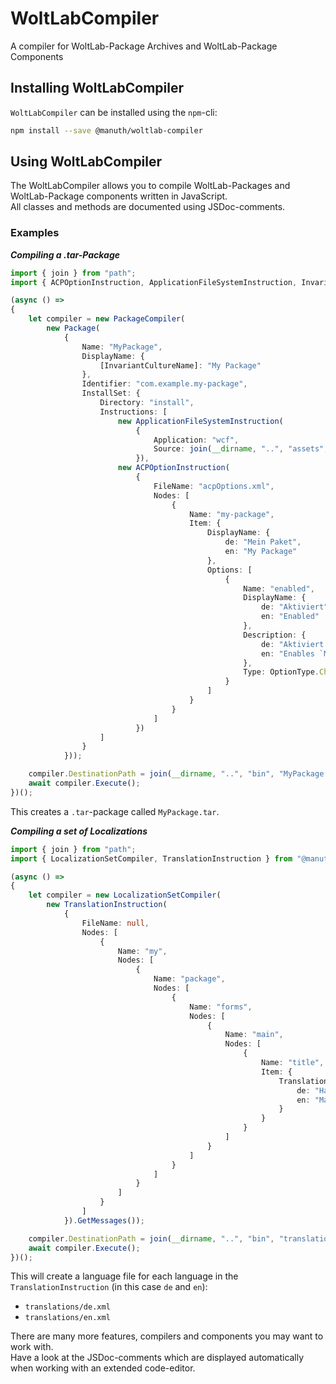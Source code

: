 # WoltLabCompiler
A compiler for WoltLab-Package Archives and WoltLab-Package Components

## Installing WoltLabCompiler
`WoltLabCompiler` can be installed using the `npm`-cli:

```bash
npm install --save @manuth/woltlab-compiler
```

## Using WoltLabCompiler
The WoltLabCompiler allows you to compile WoltLab-Packages and WoltLab-Package components written in JavaScript.  
All classes and methods are documented using JSDoc-comments.

### Examples
***Compiling a .tar-Package***
```ts
import { join } from "path";
import { ACPOptionInstruction, ApplicationFileSystemInstruction, InvariantCultureName, OptionType, Package, PackageCompiler } from "@manuth/woltlab-compiler";

(async () =>
{
    let compiler = new PackageCompiler(
        new Package(
            {
                Name: "MyPackage",
                DisplayName: {
                    [InvariantCultureName]: "My Package"
                },
                Identifier: "com.example.my-package",
                InstallSet: {
                    Directory: "install",
                    Instructions: [
                        new ApplicationFileSystemInstruction(
                            {
                                Application: "wcf",
                                Source: join(__dirname, "..", "assets", "files", "wcf")
                            }),
                        new ACPOptionInstruction(
                            {
                                FileName: "acpOptions.xml",
                                Nodes: [
                                    {
                                        Name: "my-package",
                                        Item: {
                                            DisplayName: {
                                                de: "Mein Paket",
                                                en: "My Package"
                                            },
                                            Options: [
                                                {
                                                    Name: "enabled",
                                                    DisplayName: {
                                                        de: "Aktiviert",
                                                        en: "Enabled"
                                                    },
                                                    Description: {
                                                        de: "Aktiviert `Mein Paket`",
                                                        en: "Enables `My Package`"
                                                    },
                                                    Type: OptionType.CheckBox
                                                }
                                            ]
                                        }
                                    }
                                ]
                            })
                    ]
                }
            }));

    compiler.DestinationPath = join(__dirname, "..", "bin", "MyPackage.tar");
    await compiler.Execute();
})();
```

This creates a `.tar`-package called `MyPackage.tar`.

***Compiling a set of Localizations***
```ts
import { join } from "path";
import { LocalizationSetCompiler, TranslationInstruction } from "@manuth/woltlab-compiler";

(async () =>
{
    let compiler = new LocalizationSetCompiler(
        new TranslationInstruction(
            {
                FileName: null,
                Nodes: [
                    {
                        Name: "my",
                        Nodes: [
                            {
                                Name: "package",
                                Nodes: [
                                    {
                                        Name: "forms",
                                        Nodes: [
                                            {
                                                Name: "main",
                                                Nodes: [
                                                    {
                                                        Name: "title",
                                                        Item: {
                                                            Translations: {
                                                                de: "Haupt-Formular",
                                                                en: "Main Formular"
                                                            }
                                                        }
                                                    }
                                                ]
                                            }
                                        ]
                                    }
                                ]
                            }
                        ]
                    }
                ]
            }).GetMessages());

    compiler.DestinationPath = join(__dirname, "..", "bin", "translations");
    await compiler.Execute();
})();
```

This will create a language file for each language in the `TranslationInstruction` (in this case `de` and `en`):
  - `translations/de.xml`
  - `translations/en.xml`

There are many more features, compilers and components you may want to work with.  
Have a look at the JSDoc-comments which are displayed automatically when working with an extended code-editor.
